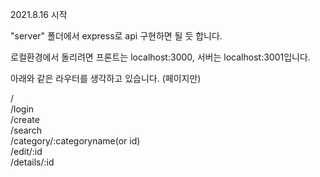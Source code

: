 2021.8.16 시작

"server" 폴더에서 express로 api 구현하면 될 듯 합니다.

로컬환경에서 돌리려면 
프론트는 localhost:3000, 서버는 localhost:3001입니다.

아래와 같은 라우터를 생각하고 있습니다. (페이지만)

/  
/login  
/create  
/search  
/category/:categoryname(or id)  
/edit/:id  
/details/:id  
